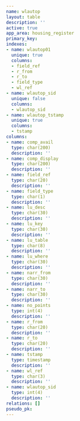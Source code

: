 ```yaml
---
name: wlautop
layout: table
description: ''
active: true
app_area: housing_register
primary_key: 
indexes:
- name: wlautop01
  unique: true
  columns:
  - field_ref
  - r_from
  - r_to
  - field_type
  - wl_ref
- name: wlautop_sid
  unique: false
  columns:
  - wlautop_sid
- name: wlautop_tstamp
  unique: true
  columns:
  - tstamp
columns:
- name: comp_avail
  type: char(200)
  description: ''
- name: comp_display
  type: char(200)
  description: ''
- name: field_ref
  type: char(20)
  description: ''
- name: field_type
  type: char(1)
  description: ''
- name: lu_desc
  type: char(30)
  description: ''
- name: lu_key
  type: char(30)
  description: ''
- name: lu_table
  type: char(8)
  description: ''
- name: lu_where
  type: char(30)
  description: ''
- name: narr_from
  type: char(30)
  description: ''
- name: narr_to
  type: char(30)
  description: ''
- name: no_points
  type: int(4)
  description: ''
- name: r_from
  type: char(20)
  description: ''
- name: r_to
  type: char(20)
  description: ''
- name: tstamp
  type: timestamp
  description: ''
- name: wl_ref
  type: char(3)
  description: ''
- name: wlautop_sid
  type: int(4)
  description: ''
relations: []
pseudo_pk: 
---
```


